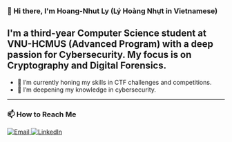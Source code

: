 ### 👋 Hi there, I'm Hoang-Nhut Ly (Lý Hoàng Nhựt in Vietnamese)

I'm a third-year Computer Science student at **VNU-HCMUS (Advanced Program)** with a deep passion for Cybersecurity. My focus is on **Cryptography** and **Digital Forensics**.
---

- 🔭 I’m currently honing my skills in CTF challenges and competitions.
- 🌱 I’m deepening my knowledge in cybersecurity.

---
### 📫 How to Reach Me

<p align="left">
  <a href="mailto:nhut6653@gmail.com">
    <img alt="Email" src="https://img.shields.io/badge/Email-nhut6653@gmail.com-blue?style=flat-square&logo=gmail">
  </a>
  <a href="https://www.linkedin.com/in/hoangnhutly">
    <img alt="LinkedIn" src="https://img.shields.io/badge/LinkedIn-hoangnhutly-blue?style=flat-square&logo=linkedin">
  </a>
</p>
